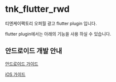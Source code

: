 # tnk_flutter_rwd

티엔케이팩토리 오퍼월 광고 flutter plugin 입니다.

flutter plugin에서는 아래의 기능을 사용 하실 수 있습니다.


## 안드로이드 개발 안내

[안드로이드 가이드](https://github.com/tnkfactory/tnk_flutter_rwd_plugin/blob/master/guide_android.md)

[iOS 가이드](https://github.com/tnkfactory/tnk_flutter_rwd_plugin/blob/master/guide_ios.md)

